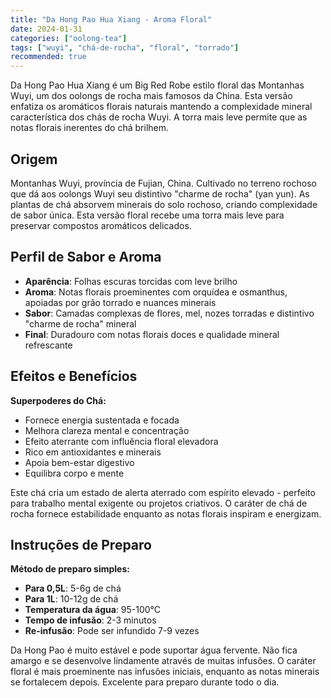 ```yaml
---
title: "Da Hong Pao Hua Xiang - Aroma Floral"
date: 2024-01-31
categories: ["oolong-tea"]
tags: ["wuyi", "chá-de-rocha", "floral", "torrado"]
recommended: true
---
```


Da Hong Pao Hua Xiang é um Big Red Robe estilo floral das Montanhas Wuyi, um dos oolongs de rocha mais famosos da China. Esta versão enfatiza os aromáticos florais naturais mantendo a complexidade mineral característica dos chás de rocha Wuyi. A torra mais leve permite que as notas florais inerentes do chá brilhem.

## Origem

Montanhas Wuyi, província de Fujian, China. Cultivado no terreno rochoso que dá aos oolongs Wuyi seu distintivo "charme de rocha" (yan yun). As plantas de chá absorvem minerais do solo rochoso, criando complexidade de sabor única. Esta versão floral recebe uma torra mais leve para preservar compostos aromáticos delicados.

## Perfil de Sabor e Aroma

- **Aparência**: Folhas escuras torcidas com leve brilho
- **Aroma**: Notas florais proeminentes com orquídea e osmanthus, apoiadas por grão torrado e nuances minerais
- **Sabor**: Camadas complexas de flores, mel, nozes torradas e distintivo "charme de rocha" mineral
- **Final**: Duradouro com notas florais doces e qualidade mineral refrescante

## Efeitos e Benefícios

**Superpoderes do Chá:**
- Fornece energia sustentada e focada
- Melhora clareza mental e concentração
- Efeito aterrante com influência floral elevadora
- Rico em antioxidantes e minerais
- Apoia bem-estar digestivo
- Equilibra corpo e mente

Este chá cria um estado de alerta aterrado com espírito elevado - perfeito para trabalho mental exigente ou projetos criativos. O caráter de chá de rocha fornece estabilidade enquanto as notas florais inspiram e energizam.

## Instruções de Preparo

**Método de preparo simples:**
- **Para 0,5L**: 5-6g de chá
- **Para 1L**: 10-12g de chá
- **Temperatura da água**: 95-100°C
- **Tempo de infusão**: 2-3 minutos
- **Re-infusão**: Pode ser infundido 7-9 vezes

Da Hong Pao é muito estável e pode suportar água fervente. Não fica amargo e se desenvolve lindamente através de muitas infusões. O caráter floral é mais proeminente nas infusões iniciais, enquanto as notas minerais se fortalecem depois. Excelente para preparo durante todo o dia.
